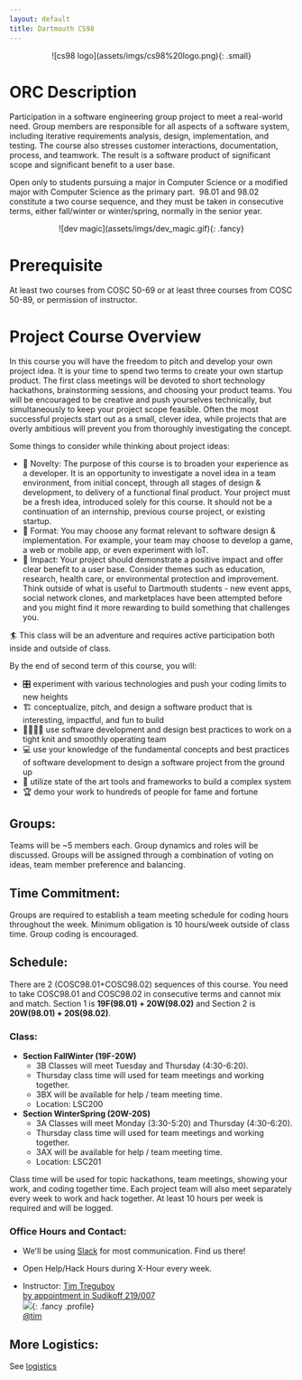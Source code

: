 ```yaml
---
layout: default
title: Dartmouth CS98
---
```



<div markdown="1" style="text-align:center">
![cs98 logo](assets/imgs/cs98%20logo.png){: .small}
</div>


# ORC Description
Participation in a software engineering group project to meet a real-world need. Group members are responsible for all aspects of a software system, including iterative requirements analysis, design, implementation, and testing. The course also stresses customer interactions, documentation, process, and teamwork. The result is a software product of significant scope and significant benefit to a user base.

Open only to students pursuing a major in Computer Science or a modified major with Computer Science as the primary part.  98.01 and 98.02 constitute a two course sequence, and they must be taken in consecutive terms, either fall/winter or winter/spring, normally in the senior year.

<div markdown="1" style="text-align:center">
![dev magic](assets/imgs/dev_magic.gif){: .fancy}
</div>


# Prerequisite

At least two courses from COSC 50-69 or at least three courses from COSC 50-89, or permission of instructor.

# Project Course Overview

In this course you will have the freedom to pitch and develop your own project idea. It is your time to spend two terms to create your own startup product. The first class meetings will be devoted to short technology hackathons, brainstorming sessions, and choosing your product teams. You will be encouraged to be creative and push yourselves technically, but simultaneously to keep your project scope feasible. Often the most successful projects start out as a small, clever idea, while projects that are overly ambitious will prevent you from thoroughly investigating the concept.

Some things to consider while thinking about project ideas:

* 🚀 Novelty: The purpose of this course is to broaden your experience as a developer. It is an opportunity to investigate a novel idea in a team environment, from initial concept, through all stages of design & development, to delivery of a functional final product. Your project must be a fresh idea, introduced solely for this course. It should not be a continuation of an internship, previous course project, or existing startup.
* 📱 Format: You may choose any format relevant to software design & implementation. For example, your team may choose to develop a game, a web or mobile app, or even experiment with IoT.
* 🔨 Impact: Your project should demonstrate a positive impact and offer clear benefit to a user base. Consider themes such as education, research, health care, or environmental protection and improvement. Think outside of what is useful to Dartmouth students - new event apps, social network clones, and marketplaces have been attempted before and you might find it more rewarding to build something that challenges you.

🏄 This class will be an adventure and requires active participation both inside and outside of class.

By the end of second term of this course, you will:

  - 🎛️ experiment with various technologies and push your coding limits to new heights
  - 🏗️ conceptualize, pitch, and design a software product that is interesting, impactful, and fun to build
  - 👩‍👩‍👧‍👦 use software development and design best practices to work on a tight knit and smoothly operating team
  - 💻 use your knowledge of the fundamental concepts and best practices of software development to design a software project from the ground up
  - 🔨 utilize state of the art tools and frameworks to build a complex system
  - 🏆 demo your work to hundreds of people for fame and fortune

## Groups:

Teams will be ~5 members each. Group dynamics and roles will be discussed. Groups will be assigned through a combination of voting on ideas, team member preference and balancing.

## Time Commitment:

Groups are required to establish a team meeting schedule for coding hours throughout the week. Minimum obligation is 10 hours/week outside of class time. Group coding is encouraged.

## Schedule:

There are 2 (COSC98.01+COSC98.02) sequences of this course. You need to take COSC98.01 and COSC98.02 in consecutive terms and cannot mix and match. Section 1 is **19F(98.01) + 20W(98.02)** and Section 2 is **20W(98.01) + 20S(98.02)**.

### Class:

  - **Section FallWinter (19F-20W)**
    - 3B Classes will meet Tuesday and Thursday (4:30-6:20).
    - Thursday class time will used for team meetings and working together.
    - 3BX will be available for help / team meeting time.
    - Location: LSC200
  - **Section WinterSpring (20W-20S)**
    - 3A Classes will meet Monday (3:30-5:20) and Thursday (4:30-6:20).
    - Thursday class time will used for team meetings and working together.
    - 3AX will be available for help / team meeting time.
    - Location: LSC201

Class time will be used for topic hackathons, team meetings, showing your work, and coding together time.  Each project team will also meet separately every week to work and hack together.  At least 10 hours per week is required and will be logged.

<!-- ![](assets/imgs/lsc200.jpg){: .fancy } -->
<!-- ![](assets/imgs/carson61.jpg){: .fancy } -->

### Office Hours and Contact:

  - We'll be using [Slack](https://cs98-dartmouth.slack.com) for most communication. Find us there!

  - Open Help/Hack Hours during X-Hour every week. <br>

  - Instructor: [Tim Tregubov](mailto:tim@cs.dartmouth.edu)<br>
    [by appointment in Sudikoff 219/007](https://calendly.com/timofei/check-in)<br>
    ![](assets/imgs/tt_profile.jpg){: .fancy .profile}<br>
    [@tim](https://cs98-dartmouth.slack.com/messages/@tim/)<br>

  <!-- - TA: [Kate Salesin](mailto:Katherine.A.Salesin.GR@dartmouth.edu)<br>
    Office hours by appointment<br>
    ![](assets/imgs/kate.jpg){: .fancy .profile}<br>
    [@kate](https://cs98-dartmouth.slack.com/messages/@Kate/)<br>
 -->

   <!-- - TA: [Kizito Masaba](mailto:Kizito.Masaba.GR@dartmouth.edu)<br>
    Office hours by appointment<br>
    ![](assets/imgs/kizito.jpg){: .fancy .profile}<br>
    [@kizito](https://cs98-dartmouth.slack.com/messages/@Kizito/)<br> -->



## More Logistics:

See [logistics](/logistics)
